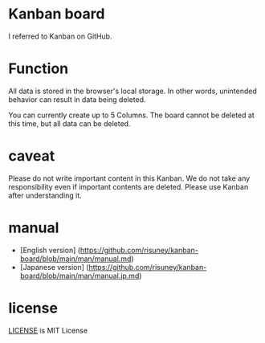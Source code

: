 # Kanban board
I referred to Kanban on GitHub.

# Function
All data is stored in the browser's local storage. In other words, unintended behavior can result in data being deleted.

You can currently create up to 5 Columns.
The board cannot be deleted at this time, but all data can be deleted.

# caveat
Please do not write important content in this Kanban. We do not take any responsibility even if important contents are deleted. Please use Kanban after understanding it.

# manual
+ [English version] (https://github.com/risuney/kanban-board/blob/main/man/manual.md)
+ [Japanese version] (https://github.com/risuney/kanban-board/blob/main/man/manual.jp.md)

# license
[LICENSE](https://github.com/risuney/kanban-board/blob/main/LICENSE) is MIT License
